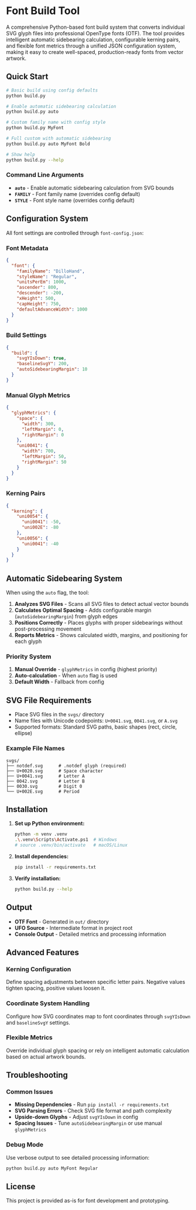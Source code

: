 # Font Build Tool

A comprehensive Python-based font build system that converts individual SVG glyph files into professional OpenType fonts (OTF). The tool provides intelligent automatic sidebearing calculation, configurable kerning pairs, and flexible font metrics through a unified JSON configuration system, making it easy to create well-spaced, production-ready fonts from vector artwork.

## Quick Start

```bash
# Basic build using config defaults
python build.py

# Enable automatic sidebearing calculation
python build.py auto

# Custom family name with config style
python build.py MyFont

# Full custom with automatic sidebearing
python build.py auto MyFont Bold

# Show help
python build.py --help
```

### Command Line Arguments

- **`auto`** - Enable automatic sidebearing calculation from SVG bounds
- **`FAMILY`** - Font family name (overrides config default)
- **`STYLE`** - Font style name (overrides config default)

## Configuration System

All font settings are controlled through `font-config.json`:

### Font Metadata
```json
{
  "font": {
    "familyName": "DilloHand",
    "styleName": "Regular",
    "unitsPerEm": 1000,
    "ascender": 800,
    "descender": -200,
    "xHeight": 500,
    "capHeight": 750,
    "defaultAdvanceWidth": 1000
  }
}
```

### Build Settings
```json
{
  "build": {
    "svgYIsDown": true,
    "baselineSvgY": 200,
    "autoSidebearingMargin": 10
  }
}
```

### Manual Glyph Metrics
```json
{
  "glyphMetrics": {
    "space": {
      "width": 300,
      "leftMargin": 0,
      "rightMargin": 0
    },
    "uni0041": {
      "width": 700,
      "leftMargin": 50,
      "rightMargin": 50
    }
  }
}
```

### Kerning Pairs
```json
{
  "kerning": {
    "uni0054": {
      "uni0041": -50,
      "uni002E": -80
    },
    "uni0056": {
      "uni0041": -40
    }
  }
}
```

## Automatic Sidebearing System

When using the `auto` flag, the tool:

1. **Analyzes SVG Files** - Scans all SVG files to detect actual vector bounds
2. **Calculates Optimal Spacing** - Adds configurable margin (`autoSidebearingMargin`) from glyph edges
3. **Positions Correctly** - Places glyphs with proper sidebearings without post-processing movement
4. **Reports Metrics** - Shows calculated width, margins, and positioning for each glyph

### Priority System
1. **Manual Override** - `glyphMetrics` in config (highest priority)
2. **Auto-calculation** - When `auto` flag is used
3. **Default Width** - Fallback from config

## SVG File Requirements

- Place SVG files in the `svgs/` directory
- Name files with Unicode codepoints: `U+0041.svg`, `0041.svg`, or `A.svg`
- Supported formats: Standard SVG paths, basic shapes (rect, circle, ellipse)

### Example File Names
```
svgs/
├── notdef.svg      # .notdef glyph (required)
├── U+0020.svg      # Space character
├── U+0041.svg      # Letter A
├── 0042.svg        # Letter B
├── 0030.svg        # Digit 0
└── U+002E.svg      # Period
```

## Installation

1. **Set up Python environment:**
   ```bash
   python -m venv .venv
   .\.venv\Scripts\Activate.ps1  # Windows
   # source .venv/bin/activate   # macOS/Linux
   ```

2. **Install dependencies:**
   ```bash
   pip install -r requirements.txt
   ```

3. **Verify installation:**
   ```bash
   python build.py --help
   ```

## Output

- **OTF Font** - Generated in `out/` directory
- **UFO Source** - Intermediate format in project root
- **Console Output** - Detailed metrics and processing information

## Advanced Features

### Kerning Configuration
Define spacing adjustments between specific letter pairs. Negative values tighten spacing, positive values loosen it.

### Coordinate System Handling
Configure how SVG coordinates map to font coordinates through `svgYIsDown` and `baselineSvgY` settings.

### Flexible Metrics
Override individual glyph spacing or rely on intelligent automatic calculation based on actual artwork bounds.

## Troubleshooting

### Common Issues
- **Missing Dependencies** - Run `pip install -r requirements.txt`
- **SVG Parsing Errors** - Check SVG file format and path complexity
- **Upside-down Glyphs** - Adjust `svgYIsDown` in config
- **Spacing Issues** - Tune `autoSidebearingMargin` or use manual `glyphMetrics`

### Debug Mode
Use verbose output to see detailed processing information:
```bash
python build.py auto MyFont Regular
```

## License

This project is provided as-is for font development and prototyping.

